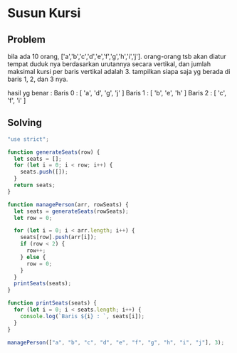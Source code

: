 # Susun Kursi

## Problem
bila ada 10 orang, ['a','b','c','d','e','f','g','h','i','j'].
orang-orang tsb akan diatur tempat duduk nya berdasarkan urutannya secara vertikal,
dan jumlah maksimal kursi per baris vertikal adalah 3.
tampilkan siapa saja yg berada di baris 1, 2, dan 3 nya.

hasil yg benar :
Baris 0 :  [ 'a', 'd', 'g', 'j' ]
Baris 1 :  [ 'b', 'e', 'h' ]
Baris 2 :  [ 'c', 'f', 'i' ]

## Solving
```JavaScript
"use strict";

function generateSeats(row) {
  let seats = [];
  for (let i = 0; i < row; i++) {
    seats.push([]);
  }
  return seats;
}

function managePerson(arr, rowSeats) {
  let seats = generateSeats(rowSeats);
  let row = 0;

  for (let i = 0; i < arr.length; i++) {
    seats[row].push(arr[i]);
    if (row < 2) {
      row++;
    } else {
      row = 0;
    }
  }
  printSeats(seats);
}

function printSeats(seats) {
  for (let i = 0; i < seats.length; i++) {
    console.log(`Baris ${i} : `, seats[i]);
  }
}

managePerson(["a", "b", "c", "d", "e", "f", "g", "h", "i", "j"], 3);
```